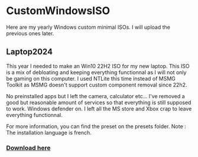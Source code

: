 # CustomWindowsISO
Here are my yearly Windows custom minimal ISOs. I will upload the previous ones later.

## Laptop2024
This year I needed to make an Win10 22H2 ISO for my new laptop. This ISO is a mix of debloating and keeping everything functionnal as I will not only be gaming on this computer.
I used NTLite this time instead of MSMG Toolkit as MSMG doesn't support custom component removal since 22h2.

No preinstalled apps but I left the camera, calculator etc... 
I've removed a good but reasonable amount of services so that everything is still supposed to work.
Windows defender on.
I left all the MS store and Xbox crap to leave everything functionnal.

For more information, you can find the preset on the presets folder.
Note : The installation language is french.

### [Download here](https://snowzu.cc/download.php?link=https://www.dropbox.com/scl/fi/nr8flxrnfbm0dkjony6pr/SnowZucc-Laptop2024.iso?rlkey=bpnqby1zrupdmx1oskvqu6bz6&dl=1)
